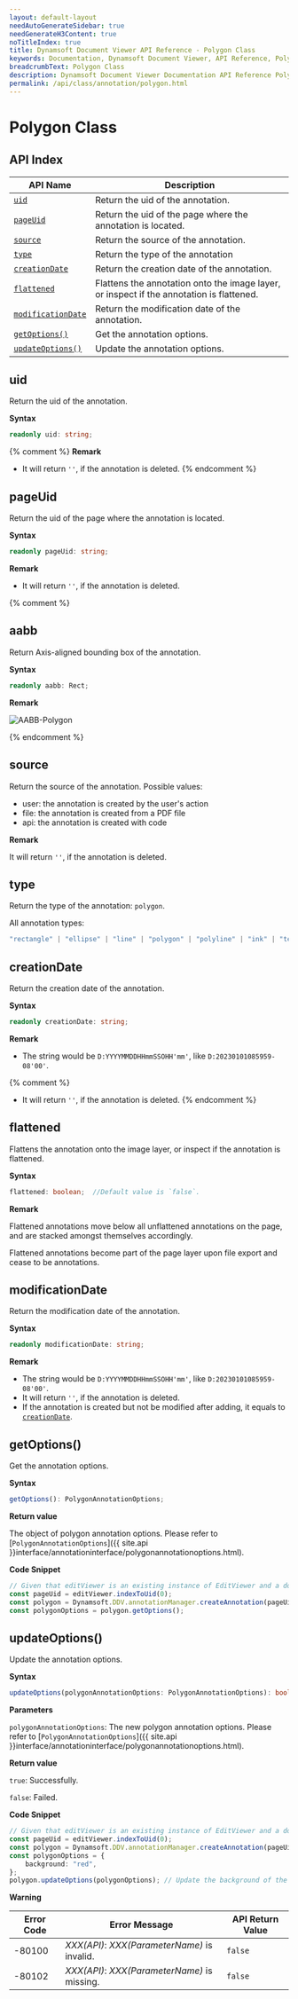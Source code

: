 ```yaml
---
layout: default-layout
needAutoGenerateSidebar: true
needGenerateH3Content: true
noTitleIndex: true
title: Dynamsoft Document Viewer API Reference - Polygon Class
keywords: Documentation, Dynamsoft Document Viewer, API Reference, Polygon Class
breadcrumbText: Polygon Class
description: Dynamsoft Document Viewer Documentation API Reference Polygon Class Page
permalink: /api/class/annotation/polygon.html
---
```


# Polygon Class

## API Index

| API Name                                | Description                                                                                 |
| --------------------------------------- | ------------------------------------------------------------------------------------------- |
| [`uid`](#uid)                           | Return the uid of the annotation.                                                           |
| [`pageUid`](#pageuid)                   | Return the uid of the page where the annotation is located.                                 |
| [`source`](#source)                   | Return the source of the annotation.                               |
| [`type`](#type)                   | Return the type of the annotation                               |
| [`creationDate`](#creationdate)         | Return the creation date of the annotation.                                                 |
| [`flattened`](#flattened)               | Flattens the annotation onto the image layer, or inspect if the annotation is flattened. |
| [`modificationDate`](#modificationdate) | Return the modification date of the annotation.                                             |
| [`getOptions()`](#getoptions)           | Get the annotation options.                                                                 |
| [`updateOptions()`](#updateoptions)     | Update the annotation options.                                                              |

## uid

Return the uid of the annotation.

**Syntax**

```typescript
readonly uid: string;
```

{% comment %}
**Remark**

- It will return `''`, if the annotation is deleted. 
{% endcomment %}

## pageUid

Return the uid of the page where the annotation is located.

**Syntax**

```typescript
readonly pageUid: string;
```

**Remark**

- It will return `''`, if the annotation is deleted. 

{% comment %}
## aabb

Return Axis-aligned bounding box of the annotation.

**Syntax**

```typescript
readonly aabb: Rect;
```

**Remark**

![AABB-Polygon](/assets/imgs/aabbpolygon.png)

{% endcomment %}

## source

Return the source of the annotation. Possible values:

* user: the annotation is created by the user's action
* file: the annotation is created from a PDF file
* api: the annotation is created with code

**Remark**

It will return `''`, if the annotation is deleted.

## type

Return the type of the annotation: `polygon`.

All annotation types:

```ts
"rectangle" | "ellipse" | "line" | "polygon" | "polyline" | "ink" | "textBox" | "textTypewriter" | "stamp" | "highlight" | "underline" | "strikeout" | "incomplete" | "unknown"
```

## creationDate

Return the creation date of the annotation.

**Syntax**

```typescript
readonly creationDate: string;
```

**Remark**

- The string would be `D:YYYYMMDDHHmmSSOHH'mm'`, like `D:20230101085959-08'00'`.

{% comment %}
- It will return `''`, if the annotation is deleted. 
{% endcomment %}

## flattened

Flattens the annotation onto the image layer, or inspect if the annotation is flattened.

**Syntax**

```typescript
flattened: boolean;  //Default value is `false`.
```

**Remark**

Flattened annotations move below all unflattened annotations on the page, and are stacked amongst themselves accordingly.

Flattened annotations become part of the page layer upon file export and cease to be annotations.

## modificationDate

Return the modification date of the annotation.

**Syntax**

```typescript
readonly modificationDate: string;
```

**Remark**

- The string would be `D:YYYYMMDDHHmmSSOHH'mm'`, like `D:20230101085959-08'00'`.
- It will return `''`, if the annotation is deleted. 
- If the annotation is created but not be modified after adding, it equals to [`creationDate`](#creationdate). 


## getOptions()

Get the annotation options.

**Syntax**

```typescript
getOptions(): PolygonAnnotationOptions;
```

**Return value**

The object of polygon annotation options. Please refer to [`PolygonAnnotationOptions`]({{ site.api }}interface/annotationinterface/polygonannotationoptions.html).

**Code Snippet**

```typescript
// Given that editViewer is an existing instance of EditViewer and a document is currently open.
const pageUid = editViewer.indexToUid(0);
const polygon = Dynamsoft.DDV.annotationManager.createAnnotation(pageUid, "polygon"); // Create a default Polygon annotation instance.
const polygonOptions = polygon.getOptions();
```

## updateOptions() 

Update the annotation options.

**Syntax**

```typescript
updateOptions(polygonAnnotationOptions: PolygonAnnotationOptions): boolean;
```

**Parameters**

`polygonAnnotationOptions`: The new polygon annotation options. Please refer to [`PolygonAnnotationOptions`]({{ site.api }}interface/annotationinterface/polygonannotationoptions.html).

**Return value**

`true`: Successfully.

`false`: Failed.

**Code Snippet**

```typescript
// Given that editViewer is an existing instance of EditViewer and a document is currently open.
const pageUid = editViewer.indexToUid(0);
const polygon = Dynamsoft.DDV.annotationManager.createAnnotation(pageUid, "polygon"); // Create a default Polygon annotation instance.
const polygonOptions = {
    background: "red",
};
polygon.updateOptions(polygonOptions); // Update the background of the polygon to red.
```

**Warning**

 Error Code  | Error Message                                        | API Return Value
--------|-----------------------------------------------------|----------------------
 -80100 | *XXX(API)*: *XXX(ParameterName)* is invalid.   | `false`
 -80102 | *XXX(API)*: *XXX(ParameterName)* is missing.  | `false`
